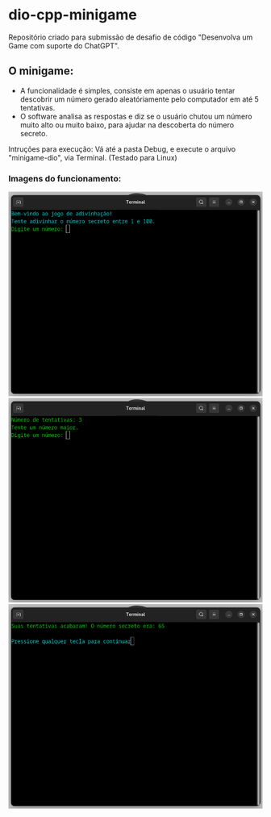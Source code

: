 # dio-cpp-minigame
Repositório criado para submissão de desafio de código "Desenvolva um Game com suporte do ChatGPT".

## O minigame:
* A funcionalidade é simples, consiste em apenas o usuário tentar descobrir um número gerado aleatóriamente pelo computador em até 5 tentativas.
* O software analisa as respostas e diz se o usuário chutou um número muito alto ou muito baixo, para ajudar na descoberta do número secreto.

Intruções para execução: Vá até a pasta Debug, e execute o arquivo "minigame-dio", via Terminal.
(Testado para Linux)

### Imagens do funcionamento:

![Primeira entrada do programa](./1.png "Inicio")
![Primeira pergunta](./2.png "Primeira pergunta")
![Aviso de resultado final](./3.png "Aviso final")
